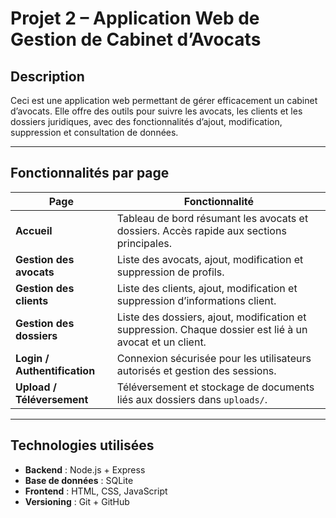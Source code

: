 # Projet 2 – Application Web de Gestion de Cabinet d’Avocats

## Description

Ceci est une application web permettant de gérer efficacement un cabinet d’avocats. Elle offre des outils pour suivre les avocats, les clients et les dossiers juridiques, avec des fonctionnalités d’ajout, modification, suppression et consultation de données.

---

## Fonctionnalités par page

| Page                               | Fonctionnalité                                                                                            |
| ---------------------------------- | ---------------------------------------------------------------------------------------------------------- |
| **Accueil**                  | Tableau de bord résumant les avocats et dossiers. Accès rapide aux sections principales.                 |
| **Gestion des avocats**      | Liste des avocats, ajout, modification et suppression de profils.                                          |
| **Gestion des clients**      | Liste des clients, ajout, modification et suppression d’informations client.                              |
| **Gestion des dossiers**     | Liste des dossiers, ajout, modification et suppression. Chaque dossier est lié à un avocat et un client. |
| **Login / Authentification** | Connexion sécurisée pour les utilisateurs autorisés et gestion des sessions.                            |
| **Upload / Téléversement** | Téléversement et stockage de documents liés aux dossiers dans `uploads/`.                             |

---

## Technologies utilisées

- **Backend** : Node.js + Express
- **Base de données** : SQLite
- **Frontend** : HTML, CSS, JavaScript
- **Versioning** : Git + GitHub
